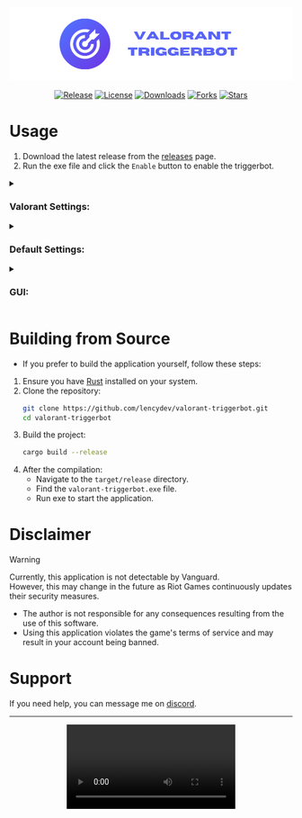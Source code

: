 <div align = "center">
  <img src = "../assets/header.png" alt = "header" />

  <br />

  <a href = "https://github.com/lencydev/valorant-triggerbot/releases/latest"><img src = "https://img.shields.io/github/v/release/lencydev/valorant-triggerbot?style=flat-square&color=5864F9" alt = "Release" /></a>
  <a href = "https://github.com/lencydev/valorant-triggerbot/blob/main/LICENSE"><img src = "https://img.shields.io/github/license/lencydev/valorant-triggerbot?style=flat-square&color=5864F9" alt = "License" /></a>
  <a href = "https://github.com/lencydev/valorant-triggerbot/releases"><img src = "https://img.shields.io/github/downloads/lencydev/valorant-triggerbot/total?style=flat-square&color=5864F9" alt = "Downloads" /></a>
  <a href = "https://github.com/lencydev/valorant-triggerbot/forks?include=active,archived,inactive,network&page=1&period=&sort_by=last_updated"><img src = "https://img.shields.io/github/forks/lencydev/valorant-triggerbot?style=flat-square&color=5864F9" alt = "Forks" /></a>
  <a href = "https://github.com/lencydev/valorant-triggerbot/stargazers"><img src = "https://img.shields.io/github/stars/lencydev/valorant-triggerbot?style=flat-square&color=5864F9" alt = "Stars" /></a>
</div>

# Usage
1. Download the latest release from the [releases](https://github.com/lencydev/valorant-triggerbot/releases) page.
2. Run the exe file and click the `Enable` button to enable the triggerbot.

<details>
  <summary><h3>Valorant Settings:</h3></summary>

  <p>These are the in-game settings required for the triggerbot to work.</p>

  - `General > Accessibility > Enemy Highlight Color:` Select `Purple`.
  - `General > Mouse > Raw Input Buffer:` Set to `Off`.
</details>

<details>
  <summary><h3>Default Settings:</h3></summary>

  <p>These are the default and recommended settings.</p>

  - `Resolution:` 1920x1080 (If your in-game resolution is different, change it)
  - `Trigger Keys:` Left Shift
  - `Target Color:` Purple (RGB: 250, 100, 250)
  - `Color Tolerance:` 70
  - `Trigger Delay:` 50ms
</details>

<details>
  <summary><h3>GUI:</h3></summary>

  <p>This GUI image may not always reflect the most current version. The actual interface may vary depending on the version you are using.</p>

  <img src = "https://i.imgur.com/q9qzaAb.png" alt = "gui" />
</details>

# Building from Source
- If you prefer to build the application yourself, follow these steps:

1. Ensure you have [Rust](https://www.rust-lang.org/tools/install) installed on your system.
2. Clone the repository:
   ```bash
   git clone https://github.com/lencydev/valorant-triggerbot.git
   cd valorant-triggerbot
   ```
3. Build the project:
   ```bash
   cargo build --release
   ```
4. After the compilation:
   - Navigate to the `target/release` directory.
   - Find the `valorant-triggerbot.exe` file.
   - Run exe to start the application.

# Disclaimer
> [!WARNING]
> Currently, this application is not detectable by Vanguard.<br />
> However, this may change in the future as Riot Games continuously updates their security measures.

- The author is not responsible for any consequences resulting from the use of this software.
- Using this application violates the game's terms of service and may result in your account being banned.

# Support
If you need help, you can message me on [discord](https://discord.com/users/313738210729656332).

<hr />

<div align = "center">
  <video src = "https://github.com/user-attachments/assets/c2a3a180-24ae-4ed2-9c6d-b27732631dc2" />
</div>
